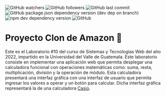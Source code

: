![GitHub watchers](https://img.shields.io/github/watchers/unclepete-20/proyecto01-amazon20188?style=social) ![GitHub followers](https://img.shields.io/github/followers/unclepete-20?style=social) ![GitHub last commit](https://img.shields.io/github/last-commit/unclepete-20/proyecto01-amazon20188) ![GitHub package.json dependency version (dev dep on branch)](https://img.shields.io/github/package-json/dependency-version/unclepete-20/proyecto01-amazon20188/dev/@babel/preset-react) ![npm dev dependency version](https://img.shields.io/npm/dependency-version/eslint-plugin-react/dev/eslint) ![GitHub](https://img.shields.io/github/license/unclepete-20/proyecto01-amazon20188)

# Proyecto Clon de Amazon :rocket:

Este es el Laboratorio #10 del curso de Sistemas y Tecnologías Web del año 2022, impartido en la Universidad del Valle de Guatemala. Este laboratorio consiste en implementar una aplicación web que permita desplegar una calculadora funcional con
operaciones matemáticas como: suma, resta, multiplicación, división y la operación de módulo. Esta calculadora presentará una interfaz gráfica con una interfaz de usuario que permita ingresar los valores a operar y un botón para calcular. Dicha interfaz gráfica representará la de una calculadora [Casio](https://www.casio.com/latin/scientific-calculators/product.FX-991LAX/).